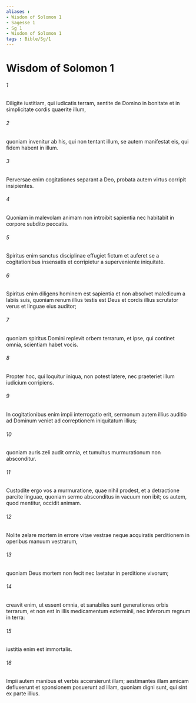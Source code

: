 ```yaml
---
aliases : 
- Wisdom of Solomon 1
- Sagesse 1
- Sg 1
- Wisdom of Solomon 1
tags : Bible/Sg/1
---
```


# Wisdom of Solomon 1

###### 1
Diligite iustitiam, qui iudicatis terram, sentite de Domino in bonitate et in simplicitate cordis quaerite illum,
###### 2
quoniam invenitur ab his, qui non tentant illum, se autem manifestat eis, qui fidem habent in illum.
###### 3
Perversae enim cogitationes separant a Deo, probata autem virtus corripit insipientes.
###### 4
Quoniam in malevolam animam non introibit sapientia nec habitabit in corpore subdito peccatis.
###### 5
Spiritus enim sanctus disciplinae effugiet fictum et auferet se a cogitationibus insensatis et corripietur a superveniente iniquitate.
###### 6
Spiritus enim diligens hominem est sapientia et non absolvet maledicum a labiis suis, quoniam renum illius testis est Deus et cordis illius scrutator verus et linguae eius auditor;
###### 7
quoniam spiritus Domini replevit orbem terrarum, et ipse, qui continet omnia, scientiam habet vocis.
###### 8
Propter hoc, qui loquitur iniqua, non potest latere, nec praeteriet illum iudicium corripiens.
###### 9
In cogitationibus enim impii interrogatio erit, sermonum autem illius auditio ad Dominum veniet ad correptionem iniquitatum illius;
###### 10
quoniam auris zeli audit omnia, et tumultus murmurationum non absconditur.
###### 11
Custodite ergo vos a murmuratione, quae nihil prodest, et a detractione parcite linguae, quoniam sermo absconditus in vacuum non ibit; os autem, quod mentitur, occidit animam.
###### 12
Nolite zelare mortem in errore vitae vestrae neque acquiratis perditionem in operibus manuum vestrarum,
###### 13
quoniam Deus mortem non fecit nec laetatur in perditione vivorum;
###### 14
creavit enim, ut essent omnia, et sanabiles sunt generationes orbis terrarum, et non est in illis medicamentum exterminii, nec inferorum regnum in terra:
###### 15
iustitia enim est immortalis.
###### 16
Impii autem manibus et verbis accersierunt illam; aestimantes illam amicam defluxerunt et sponsionem posuerunt ad illam, quoniam digni sunt, qui sint ex parte illius.
